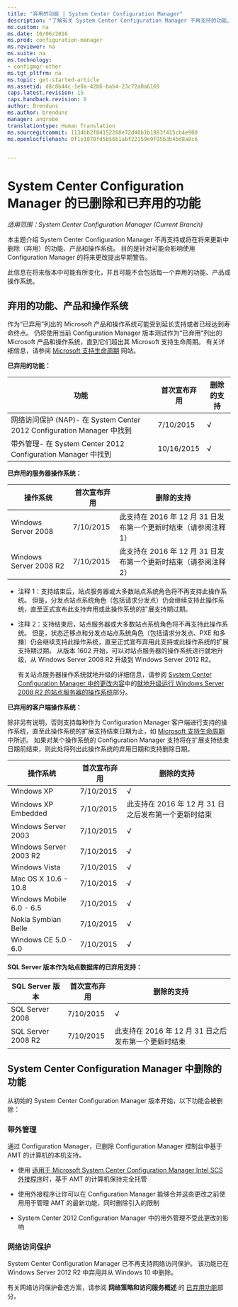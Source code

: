 ```yaml
---
title: "弃用的功能 | System Center Configuration Manager"
description: "了解有关 System Center Configuration Manager 不再支持的功能、产品和操作系统的信息。"
ms.custom: na
ms.date: 10/06/2016
ms.prod: configuration-manager
ms.reviewer: na
ms.suite: na
ms.technology:
- configmgr-other
ms.tgt_pltfrm: na
ms.topic: get-started-article
ms.assetid: d8c8b44c-1e8a-42b6-bab4-23c72a0a6169
caps.latest.revision: 15
caps.handback.revision: 0
author: Brenduns
ms.author: brenduns
manager: angrobe
translationtype: Human Translation
ms.sourcegitcommit: 1134bb2f04152288e72d40b1b1083f415cb4e900
ms.openlocfilehash: 0f1e1070fd5b56b1abf22159e9f95b3b4bd8a8c6


---
```

# <a name="removed-and-deprecated-features-for-system-center-configuration-manager"></a>System Center Configuration Manager 的已删除和已弃用的功能

*适用范围：System Center Configuration Manager (Current Branch)*

本主题介绍 System Center Configuration Manager 不再支持或将在将来更新中删除（弃用）的功能、产品和操作系统。 目的是针对可能会影响使用 Configuration Manager 的将来更改提出早期警告。  

 此信息在将来版本中可能有所变化，并且可能不会包括每一个弃用的功能、产品或操作系统。  

## <a name="deprecated-features-products-and-operating-systems"></a>弃用的功能、产品和操作系统  
 作为“已弃用”列出的 Microsoft 产品和操作系统可能受到延长支持或者已经达到寿命终点。 仍将使用当前 Configuration Manager 版本测试作为“已弃用”列出的 Microsoft 产品和操作系统，直到它们超出其 Microsoft 支持生命周期。  有关详细信息，请参阅 [Microsoft 支持生命周期](https://support.microsoft.com/lifecycle) 网站。  

 **已弃用的功能：**  


|**功能**|**首次宣布弃用**|**删除的支持**|  
|-|-|-|  
|网络访问保护 (NAP)- 在 System Center 2012 Configuration Manager 中找到|7/10/2015|√|  
|带外管理- 在 System Center 2012 Configuration Manager 中找到|10/16/2015|√|  

 **已弃用的服务器操作系统：**  

 |**操作系统**|**首次宣布弃用**|**删除的支持**|  
|-|-|-|  
|Windows Server 2008|7/10/2015|此支持在 2016 年 12 月 31 日发布第一个更新时结束（请参阅注释 1）|  
|Windows Server 2008 R2|7/10/2015|此支持在 2016 年 12 月 31 日发布第一个更新时结束（请参阅注释 2）|  

-   注释 1：支持结束后，站点服务器或大多数站点系统角色将不再支持此操作系统。 但是，分发点站点系统角色（包括请求分发点）仍会继续支持此操作系统，直至正式宣布此支持弃用或此操作系统的扩展支持期过期。  

-   注释 2：支持结束后，站点服务器或大多数站点系统角色将不再支持此操作系统。 但是，状态迁移点和分发点站点系统角色（包括请求分发点、PXE 和多播）仍会继续支持此操作系统，直至正式宣布弃用此支持或此操作系统的扩展支持期过期。  从版本 1602 开始，可以对站点服务器的操作系统进行就地升级，从 Windows Server 2008 R2 升级到 Windows Server 2012 R2。  

     有关站点服务器操作系统就地升级的详细信息，请参阅 [System Center Configuration Manager 中的更改内容](../../../core/plan-design/changes/what-has-changed-from-configuration-manager-2012.md)中的[就地升级运行 Windows Server 2008 R2 的站点服务器的操作系统](../../../core/plan-design/changes/whats-new-in-version-1602.md#bkmk_UpgradeOS)部分。



 **已弃用的客户端操作系统：**  

 除非另有说明，否则支持每种作为 Configuration Manager 客户端进行支持的操作系统，直至此操作系统的扩展支持结束日期为止，如 [Microsoft 支持生命周期](https://support.microsoft.com/lifecycle)中所述。  如果对某个操作系统的 Configuration Manager 支持将在扩展支持结束日期前结束，则此处将列出此操作系统的弃用日期和支持删除日期。  

|**操作系统**|**首次宣布弃用**|**删除的支持**|  
|-|-|-|  
|Windows XP|7/10/2015|√|  
|Windows XP Embedded|7/10/2015|此支持在 2016 年 12 月 31 日之后发布第一个更新时结束|  
|Windows Server 2003|7/10/2015|√|  
|Windows Server 2003 R2|7/10/2015|√|  
|Windows Vista|7/10/2015|√|  
|Mac OS X 10.6 - 10.8|7/10/2015|√|  
|Windows Mobile 6.0 - 6.5|7/10/2015|√|  
|Nokia Symbian Belle|7/10/2015|√|  
|Windows CE 5.0 - 6.0|7/10/2015|√|  


 **SQL Server 版本作为站点数据库的已弃用支持：**  

|**SQL Server 版本**|**首次宣布弃用**|**删除的支持**|   
|-|-|-|  
|SQL Server 2008|7/10/2015|√|  
|SQL Server 2008 R2|7/10/2015|此支持在 2016 年 12 月 31 日之后发布第一个更新时结束|  

## <a name="features-removed-in-system-center-configuration-manager"></a>System Center Configuration Manager 中删除的功能  
 从初始的 System Center Configuration Manager 版本开始，以下功能会被删除：

###  <a name="a-namebkmkamta-out-of-band-management"></a><a name="bkmk_amt"></a>带外管理  
 通过 Configuration Manager，已删除 Configuration Manager 控制台中基于 AMT 的计算机的本机支持。  

-   使用 [适用于 Microsoft System Center Configuration Manager Intel SCS 外接程序](http://www.intel.com/content/www/us/en/software/setup-configuration-software.html)时，基于 AMT 的计算机保持完全托管  

-   使用外接程序让你可以在 Configuration Manager 能够合并这些更改之前使用用于管理 AMT 的最新功能，同时删除引入的限制  

-   System Center 2012 Configuration Manager 中的带外管理不受此更改的影响  

###  <a name="a-namebkmknapa-network-access-protection"></a><a name="bkmk_nap"></a>网络访问保护  
 System Center Configuration Manager 已不再支持网络访问保护。 该功能已在 Windows Server 2012 R2 中弃用并从 Windows 10 中删除。  

 有关网络访问保护备选方案，请参阅 **网络策略和访问服务概述** 的 [已弃用功能](https://technet.microsoft.com/library/hh831683.aspx)部分。  



<!--HONumber=Nov16_HO1-->


